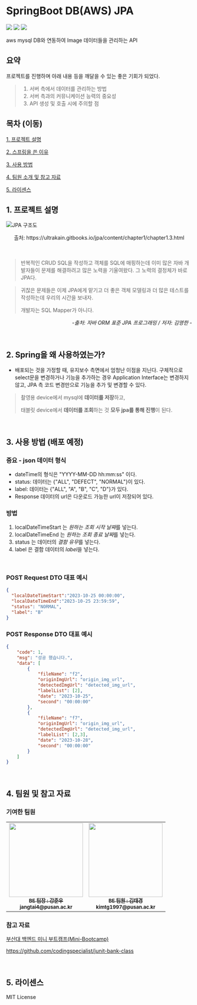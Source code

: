 # SpringBoot DB(AWS) JPA

<img src="https://img.shields.io/badge/Spring-yellow?style=for-the-badge&logo=spring&logoColor=white">
<img src="https://img.shields.io/badge/SpringBoot-yellow?style=for-the-badge&logo=springboot&logoColor=white">
<img src="https://img.shields.io/badge/JAVA-black?style=for-the-badge&logo=java&logoColor=white">

aws mysql DB와 연동하여 Image 데이터들을 관리하는 API <br>


## 요약

프로젝트를 진행하며 아래 내용 등을 깨달을 수 있는 좋은 기회가 되었다.

> 1. 서버 측에서 데이터를 관리하는 방법
> 2. 서버 측과의 커뮤니케이션 능력의 중요성
> 3. API 생성 및 호출 시에 주의할 점

## 목차 (이동)

[1. 프로젝트 설명](#1-프로젝트-설명)

[2. 스프링을 쓴 이유](#2-spring을-왜-사용하였는가)

[3. 사용 방법](#3-사용-방법-배포-예정)

[4. 팀원 소개 및 참고 자료](#4-팀원-및-참고-자료)

[5. 라이센스](#5-라이센스)
<br>

## 1. 프로젝트 설명


![JPA 구조도](https://img1.daumcdn.net/thumb/R1280x0/?scode=mtistory2&fname=https%3A%2F%2Fblog.kakaocdn.net%2Fdn%2FrnHpB%2Fbtq0XQbWnhR%2FGR7kMPOkxGEuuw2qzrkcK0%2Fimg.png)

<center>출처: https://ultrakain.gitbooks.io/jpa/content/chapter1/chapter1.3.html</center>

<br>
<br>


> 반복적인 CRUD SQL을 작성하고 객체를 SQL에 매핑하는데 이미 많은 자바 개발자들이 문제를 해결하려고 많은 노력을 기울여왔다. 그 노력의 결정체가 바로 JPA다.

> 
> 귀찮은 문제들은 이제 JPA에게 맡기고 더 좋은 객체 모델링과 더 많은 테스트를 작성하는데 우리의 시간을 보내자.
>
> 개발자는 SQL Mapper가 아니다.


*<div style="text-align:right"> -출처: 자바 ORM 표준 JPA 프로그래밍 / 저자: 김영한 - </div>*


<br>

## 2. Spring을 왜 사용하였는가?


- 배포되는 것을 가정할 때, 유지보수 측면에서 엄청난 이점을 지닌다. 구체적으로 select문을 변경하거나 기능을 추가하는 경우 Application Interface는 변경하지 않고, JPA 측 코드 변경만으로 기능을 추가 및 변경할 수 있다.


> 촬영용 device에서 mysql에 **데이터를 저장**하고, 
> 
> 태블릿 device에서 **데이터를 조회**하는 것 **모두 jpa를 통해 진행**이 된다. <br>

<br>

## 3. 사용 방법 (배포 예정)


### 중요 - json 데이터 형식
- dateTime의 형식은 "YYYY-MM-DD hh:mm:ss" 이다. 
- status: 데이터는 {"ALL", "DEFECT", "NORMAL"}이 있다. 
- label: 데이터는 {"ALL", "A", "B", "C", "D"}가 있다. 
- Response 데이터의 url은 다운로드 가능한 url이 저장되어 있다.

### 방법

1. localDateTimeStart 는 *원하는 조회 시작 날짜*를 넣는다.
2. localDateTimeEnd 는 *원하는 조회 종료 날짜*를 넣는다. 
3. status 는 데이터의 *결함 유무*를 넣는다.
4. label 은 결함 데이터의 *label*을 넣는다.

<br>

### POST Request DTO 대표 예시

```json
{
  "localDateTimeStart":"2023-10-25 00:00:00",
  "localDateTimeEnd":"2023-10-25 23:59:59",
  "status": "NORMAL",
  "label": "B"
}
```

### POST Response DTO 대표 예시

```json
{
    "code": 1,
    "msg": "성공 했습니다.",
    "data": [
        {
            "fileName": "f2",
            "originImgUrl": "origin_img_url",
            "detectedImgUrl": "detected_img_url",
            "labelList": [2],
            "date": "2023-10-25",
            "second": "00:00:00"
        },
        {
            "fileName": "f7",
            "originImgUrl": "origin_img_url",
            "detectedImgUrl": "detected_img_url",
            "labelList": [2,3],
            "date": "2023-10-28",
            "second": "00:00:00"
        }
    ]
}
```

<br>

## 4. 팀원 및 참고 자료


### 기여한 팀원

<table>
  <tbody>
    <tr>
      <td align="center"><a href="https://github.com/June222"><img src="https://github.com/pnucse-capstone/capstone-2023-1-02/assets/76769044/e8eba3b2-7097-42fc-bb5a-61bfc2872998" width="200px;" alt=""/><br /><sub><b>BE 팀장 : 강준우</b></sub></a><br /><sub><b>jangtai4@pusan.ac.kr</b></sub></a><br /></td>
      <td align="center"><a href="https://github.com/Tigerfriend1"><img src="https://github.com/pnucse-capstone/capstone-2023-1-02/assets/76769044/ffdb114c-06e0-45fb-8fe6-9a3f06ee19d0" width="200px;" alt=""/><br /><sub><b>BE 팀원 : 김태경</b></sub></a><br /><sub><b>kimtg1997@pusan.ac.kr</b></sub></td>
  </tbody>
</table>

### 참고 자료

<a href="https://cse.pusan.ac.kr/cse/14651/subview.do?enc=Zm5jdDF8QEB8JTJGYmJzJTJGY3NlJTJGMjYwNSUyRjEyMTgyOTIlMkZhcnRjbFZpZXcuZG8lM0Y%3D">부산대 백엔드 미니 부트캠프(Mini-Bootcamp) <br>

https://github.com/codingspecialist/junit-bank-class

<br>

## 5. 라이센스

MIT License
